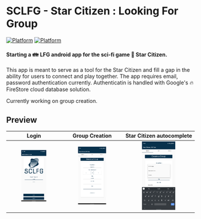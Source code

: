 # SCLFG - Star Citizen : Looking For Group
[![Platform](https://img.shields.io/badge/Platform-Android-brightgreen.svg)](#)      [![Platform](https://img.shields.io/badge/Language-Kotlin-yellowgreen.svg)](#)

#### Starting a :family: LFG android app for the sci-fi game :star2: Star Citizen.
This app is meant to serve as a tool for the Star Citizen and fill a gap in the ability for users to connect and play together. The app requires email, password authentication currently. Authenticatin is handled with Google's :fire: FireStore cloud database solution.  

Currently working on group creation.

  
## Preview
Login                      |Group Creation             | Star Citizen autocomplete                      
:-------------------------:|:-------------------------:|:-------------------------:
<img src="https://github.com/Cougargriff/SCLFG/blob/master/.images/lfgLogin.png" width="50%">  |  <img src="https://github.com/Cougargriff/SCLFG/blob/master/.images/lfgSearch.png" width="50%">  |  <img src="https://github.com/Cougargriff/SCLFG/blob/master/.images/lfgAutoComplete.png" width="50%">

